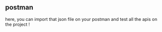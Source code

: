 ## postman
here, you can import that json file on your postman and test all the apis on the project !